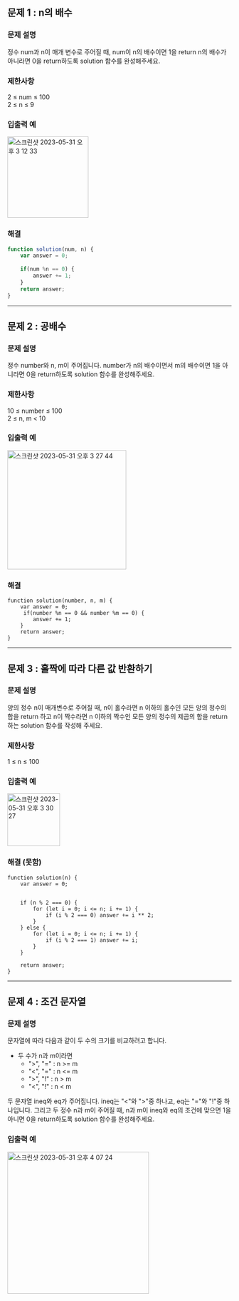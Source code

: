 
## 문제 1 : n의 배수  

### 문제 설명
정수 num과 n이 매개 변수로 주어질 때, num이 n의 배수이면 1을 return n의 배수가 아니라면 0을 return하도록 solution 함수를 완성해주세요.

### 제한사항
2 ≤ num ≤ 100   
2 ≤ n ≤ 9  

### 입출력 예   
<img width="182" alt="스크린샷 2023-05-31 오후 3 12 33" src="https://github.com/EUN-HA-CHOI/HTML-CSS-JS-Study/assets/97012561/fc3b18ca-4f0f-4297-beea-206c268e610a">

### 해결  
```javascript
function solution(num, n) {
    var answer = 0;
     
    if(num %n == 0) {
        answer += 1;
    }
    return answer;
}
```

<hr>

## 문제 2 : 공배수  

### 문제 설명
정수 number와 n, m이 주어집니다. number가 n의 배수이면서 m의 배수이면 1을 아니라면 0을 return하도록 solution 함수를 완성해주세요.  

### 제한사항
10 ≤ number ≤ 100  
2 ≤ n, m < 10  

### 입출력 예  
<img width="267" alt="스크린샷 2023-05-31 오후 3 27 44" src="https://github.com/EUN-HA-CHOI/HTML-CSS-JS-Study/assets/97012561/a6976c6f-e332-4acf-9716-4388d61e40b3">

### 해결  
```
function solution(number, n, m) {
    var answer = 0;
     if(number %n == 0 && number %m == 0) {
        answer += 1;
    }
    return answer;
}
```

<hr>

## 문제 3 : 홀짝에 따라 다른 값 반환하기   

### 문제 설명
양의 정수 n이 매개변수로 주어질 때, n이 홀수라면 n 이하의 홀수인 모든 양의 정수의 합을 return 하고 n이 짝수라면 n 이하의 짝수인 모든 양의 정수의 제곱의 합을 return 하는 solution 함수를 작성해 주세요. 

### 제한사항
1 ≤ n ≤ 100  

### 입출력 예  
<img width="118" alt="스크린샷 2023-05-31 오후 3 30 27" src="https://github.com/EUN-HA-CHOI/HTML-CSS-JS-Study/assets/97012561/1acc9b77-2769-454c-854a-32fa8805a303">

### 해결 (못함)   
```
function solution(n) {
    var answer = 0;
   

    if (n % 2 === 0) {
        for (let i = 0; i <= n; i += 1) {
            if (i % 2 === 0) answer += i ** 2;
        }
    } else {
        for (let i = 0; i <= n; i += 1) {
            if (i % 2 === 1) answer += i;
        }
    }

    return answer;
}
```

<hr>

## 문제 4 : 조건 문자열  

### 문제 설명
문자열에 따라 다음과 같이 두 수의 크기를 비교하려고 합니다.   

- 두 수가 n과 m이라면  
  - ">", "=" : n >= m  
  - "<", "=" : n <= m    
  - ">", "!" : n > m  
  - "<", "!" : n < m  

두 문자열 ineq와 eq가 주어집니다. ineq는 "<"와 ">"중 하나고, eq는 "="와 "!"중 하나입니다. 그리고 두 정수 n과 m이 주어질 때, n과 m이 ineq와 eq의 조건에 맞으면 1을 아니면 0을 return하도록 solution 함수를 완성해주세요.  


### 입출력 예  
<img width="318" alt="스크린샷 2023-05-31 오후 4 07 24" src="https://github.com/EUN-HA-CHOI/HTML-CSS-JS-Study/assets/97012561/3eaaa0fa-2ba2-47b3-966d-a4d47050efab">





